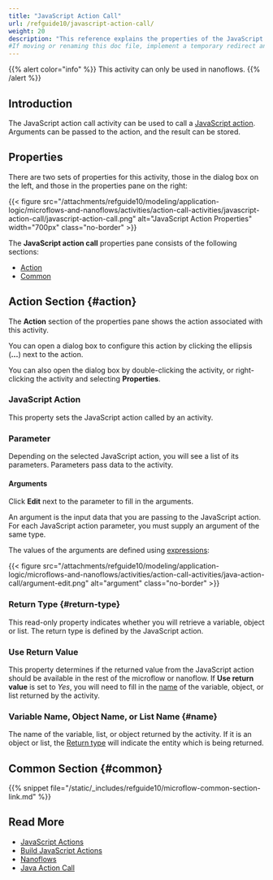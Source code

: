 ```yaml
---
title: "JavaScript Action Call"
url: /refguide10/javascript-action-call/
weight: 20
description: "This reference explains the properties of the JavaScript action call activity."
#If moving or renaming this doc file, implement a temporary redirect and let the respective team know they should update the URL in the product. See Mapping to Products for more details.
---
```


{{% alert color="info" %}}
This activity can only be used in nanoflows.
{{% /alert %}}

## Introduction

The JavaScript action call activity can be used to call a [JavaScript action](/refguide10/javascript-actions/). Arguments can be passed to the action, and the result can be stored.

## Properties

There are two sets of properties for this activity, those in the dialog box on the left, and those in the properties pane on the right:

{{< figure src="/attachments/refguide10/modeling/application-logic/microflows-and-nanoflows/activities/action-call-activities/javascript-action-call/javascript-action-call.png" alt="JavaScript Action Properties" width="700px" class="no-border" >}}

The **JavaScript action call** properties pane consists of the following sections:

* [Action](#action)
* [Common](#common)

## Action Section {#action}

The **Action** section of the properties pane shows the action associated with this activity.

You can open a dialog box to configure this action by clicking the ellipsis (**…**) next to the action.

You can also open the dialog box by double-clicking the activity, or right-clicking the activity and selecting **Properties**.

### JavaScript Action

This property sets the JavaScript action called by an activity.

### Parameter

Depending on the selected JavaScript action, you will see a list of its parameters. Parameters pass data to the activity. 

#### Arguments

Click **Edit** next to the parameter to fill in the arguments. 

An argument is the input data that you are passing to the JavaScript action. For each JavaScript action parameter, you must supply an argument of the same type. 

The values of the arguments are defined using [expressions](/refguide10/expressions/):

{{< figure src="/attachments/refguide10/modeling/application-logic/microflows-and-nanoflows/activities/action-call-activities/java-action-call/argument-edit.png" alt="argument" class="no-border" >}}

### Return Type {#return-type}

This read-only property indicates whether you will retrieve a variable, object or list. The return type is defined by the JavaScript action.

### Use Return Value

This property determines if the returned value from the JavaScript action should be available in the rest of the microflow or nanoflow. If **Use return value** is set to *Yes*, you will need to fill in the [name](#name) of the variable, object, or list returned by the activity.

### Variable Name, Object Name, or List Name {#name}

The name of the variable, list, or object returned by the activity. If it is an object or list, the [Return type](#return-type) will indicate the entity which is being returned. 

## Common Section {#common}

{{% snippet file="/static/_includes/refguide10/microflow-common-section-link.md" %}}

## Read More

* [JavaScript Actions](/refguide10/javascript-actions/)
* [Build JavaScript Actions](/howto10/extensibility/build-javascript-actions/)
* [Nanoflows](/refguide10/nanoflows/)
* [Java Action Call](/refguide10/java-action-call/)
